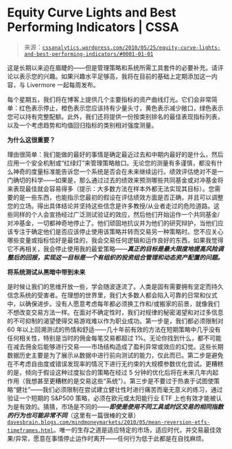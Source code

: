 <!--yml

category: 未分类

date: 2024-05-12 18:24:59

-->

# Equity Curve Lights and Best Performing Indicators | CSSA

> 来源：[`cssanalytics.wordpress.com/2010/05/25/equity-curve-lights-and-best-performing-indicators/#0001-01-01`](https://cssanalytics.wordpress.com/2010/05/25/equity-curve-lights-and-best-performing-indicators/#0001-01-01)

这是长期以来迫在眉睫的——但是管理策略和系统所需工具套件的必要补充。请评论以表示您的兴趣。如果兴趣水平足够高，我将在目前的基础上定期添加这一内容，与 Livermore 一起每周发布。 

每个星期五，我们将在博客上提供几个主要指标的资产曲线灯光。它们会非常简单：红色表示停止，橙色表示您应该持有少量头寸，黄色表示减少敞口，绿色表示您可以持有完整配额。此外，我们还将提供一份按类别排名的最佳表现指标列表，以及一个考虑趋势和均值回归指标的类别相对强度测量。

**为什么这很重要？**

理由很简单：我们能做的最好的事情是确定最近过去和中期内最好的是什么，然后应用一个安全机制或“红绿灯”来管理策略敞口。无论您的测量有多谨慎，都没有什么神奇的度量标准能告诉您一个系统是否会在未来继续运行。绩效评估绝对不是一门确切的科学——如果是，那么通过过去的绩效来预测哪些共同基金或对冲基金将来表现最佳就会容易得多（提示：大多数方法在样本外都无法实现其目标）。您需要的是一些东西，也能指示您最初的假设在评估绩效方面是否正确，并且可以调整您的立场。得出具体结论并坚持这些信念是许多教授/从业者走过的危险道路。这些同样的个人会宣扬经过广泛测试验证的效应，然后他们开始运作一个共同基金/对冲基金，一切都神奇地停止了。他们顽固地抗议并为他们的研究辩护，当他们应该专注于确定他们是否应该停止使用该策略并转而交易另一种策略时。您不应关心哪些变量或指标恰好是最佳的，我会交易任何逻辑和运作良好的东西，如果我觉得它不再相关，我会停止使用我的最爱策略——***真正的目标是最大限度地提高风险调整后的回报，实现这一目标是一个有组织的投资组合管理和动态资产配置的问题。***

**将系统测试从黑暗中带到未来**

是时候让我们的思维开放一些，学会随波逐流了。人类是固有需要拥有坚定而持久信念系统的受害者。在理想的世界里，我们大多数人都会陷入可靠的日常和仪式中，以确保进步。没有人愿意考虑每年都必须换工作和/或搬家的前景，就像我们不想改变交易方法一样。在面对不确定性时，我们对规律的秘密渴望和对过多信息的不可抑制的渴望使得交易游戏难以作为职业成功。第一步是，我们都必须限制对 60 年以上回溯测试的热情和舒适——几十年前有效的方法在短期策略中几乎没有任何相关性，特别是当时的佣金每笔交易都超过 1%。无论你找到什么，都不可能在减去佣金后能够进行交易——市场结构造成了盈利异常或效应的幻觉。这些长期数据历史主要是为了展示从数据中进行前向测试的能力，仅此而已。第二步是避免在不考虑自由度或错误发现率的情况下进行无约束的大规模参数优化尝试。更糟糕的是，倾向于假设这种过度拟合的策略在经过 5 分钟的优化后将在未来几年内起作用（我想甚至更糟糕的是交易这些“系统”）。第三步是不要过于热衷于试图使策略“健壮”——我们必须限制在尝试建立健壮性时进行痛苦而毫无意义的练习，通过验证一个短期的 S&P500 策略，必须在欧元或太阳能行业 ETF 上也有效才能被认为是有效的。猜猜，市场是不同的——***即使是使用不同工具或时区交易的相同指数的行为也可能非常不同***（这里有一篇很棒的文章）[`davesbrain.blogs.com/mindmoneymarkets/2010/05/mean-reversion-etfs-timeframes.html`](http://davesbrain.blogs.com/mindmoneymarkets/2010/05/mean-reversion-etfs-timeframes.html)。唯一的生存之道是适应特定的市场，适应时代，并交易最佳效果/异常，愿意在事情停止运作时离开——任何行为低于此都是在自找麻烦。
